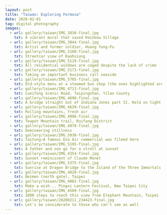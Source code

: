 ```yaml
---
layout: post
title: "Taiwan: Exploring Formosa"
date: 2020-02-01
tag: digital photography
images:
  - url: gallery/taiwan/IMG_3836-final.jpg
    txt: A vibrant mural that saved Rainbow Village
  - url: gallery/taiwan/IMG_3844-final.jpg
    txt: Artist and former soldier, Huang Yung-Fu
  - url: gallery/taiwan/IMG_5108-final.jpg
    txt: Streetcar view of Kaohsiung
  - url: gallery/taiwan/IMG_5119-final.jpg
    txt: All residential windows are caged despite the lack of crime
  - url: gallery/taiwan/IMG_5173-final.jpg
    txt: Taking an important business call seaside
  - url: gallery/taiwan/IMG_5705-final.jpg
    txt: Old-style menu at a steamed bun shop (the ones highlighted are sold out)
  - url: gallery/taiwan/IMG_4713-final.jpg
    txt: Cueifong Scenic Road, Taipingshan, Yilan County
  - url: gallery/taiwan/IMG_4696-final.jpg
    txt: A bridge straight out of Indiana Jones part II. Hold on tight!
  - url: gallery/taiwan/IMG_4639-final.jpg
    txt: Rolling mountains, fresh air
  - url: gallery/taiwan/IMG_4996-final.jpg
    txt: Teapot Mountain trail, Ruifang District
  - url: gallery/taiwan/IMG_4978-final.jpg
    txt: Domineering stillness
  - url: gallery/taiwan/IMG_5930-final.jpg
    txt: Taitung—A famous Eva Air commercial was filmed here
  - url: gallery/taiwan/IMG_5195-final.jpg
    txt: A father and son go for a stroll at sunset
  - url: gallery/taiwan/IMG_4354-final.jpg
    txt: Sunset reminiscent of Claude Monet
  - url: gallery/taiwan/IMG_5375-final.jpg
    txt: Sunrise at Dragon Bridge to the Island of the Three Immortals, Taitung
  - url: gallery/taiwan/IMG_4820-final.jpg
    txt: Beimen (north gate), Taipei
  - url: gallery/taiwan/IMG_4002-final.jpg
    txt: Make a wish... Pingxi Lantern Festival, New Taipei City
  - url: gallery/taiwan/IMG_4589-final.jpg
    txt: 1000 steps to reach this view from Elephant Mountain, Taipei
  - url: gallery/taiwan/20200211_234423-final.jpg
    txt: Let's be considerate to those who can't see as well
---
```

